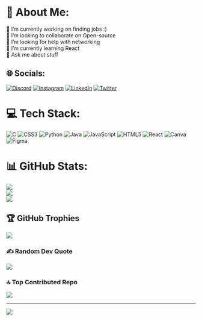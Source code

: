 # 💫 About Me:
🔭 I’m currently working on finding jobs :)<br>👯 I’m looking to collaborate on Open-source<br>🤝 I’m looking for help with networking<br>🌱 I’m currently learning React<br>💬 Ask me about stuff<br>


## 🌐 Socials:
[![Discord](https://img.shields.io/badge/Discord-%237289DA.svg?logo=discord&logoColor=white)](https://discord.gg/soosy_baka) [![Instagram](https://img.shields.io/badge/Instagram-%23E4405F.svg?logo=Instagram&logoColor=white)](https://instagram.com/suhas_cenation) [![LinkedIn](https://img.shields.io/badge/LinkedIn-%230077B5.svg?logo=linkedin&logoColor=white)](https://linkedin.com/in/https://www.linkedin.com/in/suhasghosal/) [![Twitter](https://img.shields.io/badge/Twitter-%231DA1F2.svg?logo=Twitter&logoColor=white)](https://twitter.com/05xsuhas) 

# 💻 Tech Stack:
![C](https://img.shields.io/badge/c-%2300599C.svg?style=plastic&logo=c&logoColor=white) ![CSS3](https://img.shields.io/badge/css3-%231572B6.svg?style=plastic&logo=css3&logoColor=white) ![Python](https://img.shields.io/badge/python-3670A0?style=plastic&logo=python&logoColor=ffdd54) ![Java](https://img.shields.io/badge/java-%23ED8B00.svg?style=plastic&logo=java&logoColor=white) ![JavaScript](https://img.shields.io/badge/javascript-%23323330.svg?style=plastic&logo=javascript&logoColor=%23F7DF1E) ![HTML5](https://img.shields.io/badge/html5-%23E34F26.svg?style=plastic&logo=html5&logoColor=white) ![React](https://img.shields.io/badge/react-%2320232a.svg?style=plastic&logo=react&logoColor=%2361DAFB) ![Canva](https://img.shields.io/badge/Canva-%2300C4CC.svg?style=plastic&logo=Canva&logoColor=white) 	![Figma](https://img.shields.io/badge/figma-%23F24E1E.svg?style=plastic&logo=figma&logoColor=white)
# 📊 GitHub Stats:
![](https://github-readme-stats.vercel.app/api?username=suhas-sensei&theme=dark&hide_border=false&include_all_commits=true&count_private=true)<br/>
![](https://github-readme-streak-stats.herokuapp.com/?user=suhas-sensei&theme=dark&hide_border=false)<br/>
![](https://github-readme-stats.vercel.app/api/top-langs/?username=suhas-sensei&theme=dark&hide_border=false&include_all_commits=true&count_private=true&layout=compact)

## 🏆 GitHub Trophies
![](https://github-profile-trophy.vercel.app/?username=suhas-sensei&theme=radical&no-frame=false&no-bg=true&margin-w=4)

### ✍️ Random Dev Quote
![](https://quotes-github-readme.vercel.app/api?type=horizontal&theme=radical)

### 🔝 Top Contributed Repo
![](https://github-contributor-stats.vercel.app/api?username=suhas-sensei&limit=5&theme=dark&combine_all_yearly_contributions=true)

---
[![](https://visitcount.itsvg.in/api?id=suhas-sensei&icon=2&color=11)](https://visitcount.itsvg.in)

<!-- Proudly created with GPRM ( https://gprm.itsvg.in ) -->
